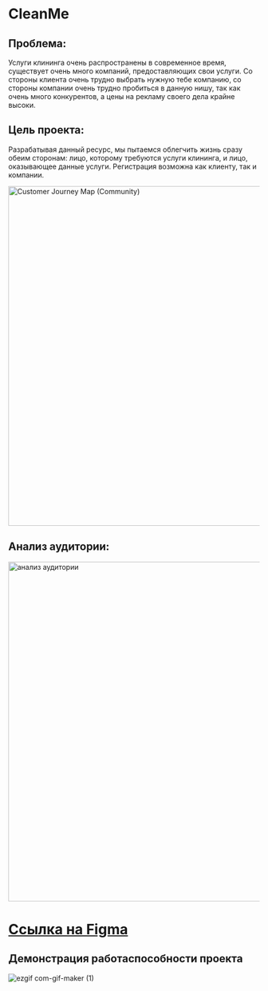 

# CleanMe

## Проблема:
Услуги клининга очень распространены в современное время, существует очень много компаний, предоставляющих свои услуги.
Со стороны клиента очень трудно выбрать нужную тебе компанию, со стороны компании очень трудно пробиться в данную нишу, так как очень много конкурентов, 
а цены на рекламу своего дела крайне высоки.

## Цель проекта: 
Разрабатывая данный ресурс, мы пытаемся облегчить жизнь сразу обеим сторонам: лицо, которому требуются услуги клининга, и лицо, оказывающее данные услуги. 
Регистрация возможна как клиенту, так и компании. 

<img width="680" alt="Customer Journey Map (Community)" src="https://user-images.githubusercontent.com/100849597/208394465-7476bbb9-525d-423a-b579-f14a2a686f65.PNG">

## Анализ аудитории: 
<img width="680" alt="анализ аудитории" src="https://user-images.githubusercontent.com/100849597/208394471-344da6b3-cce5-4270-bca4-4acd711d9603.PNG">

# [Ссылка на Figma](https://www.figma.com/file/qhbV3sMPaBLxEQLEt95dSs/Maket?t=RnzQ9VfFZdNwpYa6-0)

## Демонстрация работаспособности проекта 
![ezgif com-gif-maker (1)](https://user-images.githubusercontent.com/100849597/208399401-06b2c655-d3ca-4716-9dfe-46de46bf5ae3.gif)
